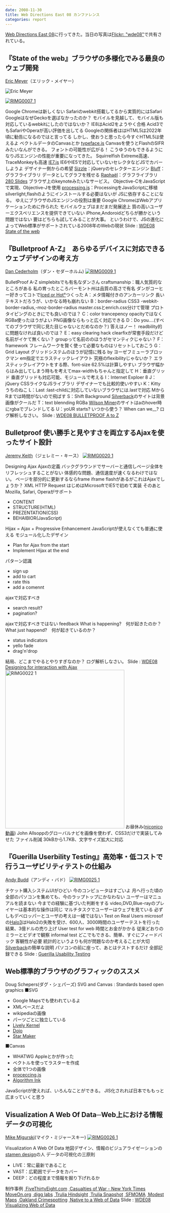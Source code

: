 ```yaml
---
date: 2008-11-30
title: Web Directions East 08 カンファレンス
categories: report
---
```


[Web Directions East 08](http://east.webdirections.org/)に行ってきた。当日の写真は[Flickr: "wde08"](https://www.flickr.com/photos/tags/wde08/)で共有されている。

## 『State of the web』ブラウザの多様化でみる最良のウェブ開発

<a href="http://meyerweb.com/eric/thoughts/">Eric Meyer</a>（エリック・メイヤー）

![Eric Meyer](https://farm4.staticflickr.com/3285/3019345414_6e962eb72a_b.jpg)

<a href="http://www.flickr.com/photos/t32k/3019345414/"><img src="http://farm4.static.flickr.com/3285/3019345414_90d286ff10.jpg" alt="RIMG0007 1"/></a>

Google Chromeは新しくない
Safariのwebkit搭載してるから実質的にはSafari
GoogleはなぜGeckoを選ばなかったのか？
モバイルを見越して、モバイル版も対応しているwebkitにしたのではないか？
IE8はAcid2をようやく合格
Acid3でもSafariやOperaが高い評価を出してる
Googleの関係者ははHTML5は2022年頃に勧告になるのではと言ってる
しかし、使おうと思ったら今すぐHTML5は使えるよ
ベクトルデータのCanvasとか
<a href="http://typeface.neocracy.org/">typeface.js</a>
Canvasを使うとFlashのSIFRみたいなんができる。
フォントの可能性が広がる！
こうゆうのもできるようになりJSエンジンの性能が重要になってきた。
Squirrelfish Extreme高速、TraceMonkeyも高速
<a href="http://code.google.com/p/ie7-js/">IE7.js</a>
IE6やIE5で対応していないセレクタなどJSでカバーしようよ
デザイナー側からの希望
<a href="http://github.com/jeresig/sizzle/tree/master">Sizzle</a>：jQueryのセレクターエンジン
<a href="http://bluff.jcoglan.com/">Bluff</a>：グラフライブラリ
データとしてグラフを残せる
<a href="http://raphaeljs.com/">Raphaël</a>：グラフライブラリ
<a href="http://280slides.com/">280 Slides</a>
ブラウザ上のkeynoteみたいなサービス。
Objective-CをJavaScript で実現、Objective-Jを使用
<a href="http://ejohn.org/blog/processingjs/">processing.js</a>：ProcessingをJavaScriptに移植
silverlight,flashのようにインストールする必要はないが
JSに依存することになる。
ゆえにブラウザのJSエンジンの役割は重要
Google ChromeはWebアプリケーションために作られた
モバイルウェブはまだまだ発展途上
質の高いユーザーエクスペリエンスを提供できていない
iPhone,Andoroidどちらが勝かという問題ではない
要はどちらも試してみることが大事。
というわけで、JSの進化によってWeb標準がサポートされている2008年のWebの現状
Slide : <a href="http://www.slideshare.net/mantangs/wde-state-of-the-web">WDE08 State of the web</a>


<h2>『Bulletproof A-Z』　あらゆるデバイスに対応できるウェブデザインの考え方</h2>
<a href="http://www.simplebits.com/">Dan Cederholm</a>（ダン・セダーホルム)
<a href="http://www.flickr.com/photos/t32k/3018515571/"><img src="http://farm4.static.flickr.com/3150/3018515571_2f5656a2e9.jpg" alt="RIMG0009 1"/></a>

BulletProof A-Z
simplebitsでも有名なダンさん
craftsmanship：職人気質的なところがある
私の育ったところバーモント州は品質の高さで有名
ダンがコーヒー好きってコトで<a href="http://icedorhot.com/">Iced or Hot°</a>つくった
A：メタ情報付きのアンカーリンク
長いテキストだろうが、いかなる時も崩れない
B：border-radius
CSS3 -webkit-border-radius,-moz-border-radius
master.cssとenrich.css分けて管理
プロトタイピングのときにでも良いのでは？
C：color trancepency
opacityではなくRGBa使ったほうがよい
PNG画像ならもっと広く対応できる
D：Do you....(すべてのブラウザで同じ見た目じゃないとだめなのか？)
答えはノー！
readbility的に問題なければ良いのでは？
E：easy clearing hack
clearfixが常套手段だけど名前がイケて無くない？
groupって名前ののほうがセマンティクじゃない？
F：framework
フレームワークを賢く使って必要なものはリセットしておこう
G：Grid Layout
グリッドシステムのほうが記憶に残る by ヨーゼフミューラブロックマン
em指定でエラスティックレイアウト
究極のflexibilityじゃないか？
エラスティックレイアウトをする際、font-size 62.5%は計算しやすい
ブラウザ幅からはみ出してしまう時もを考えてmax-widthもちゃんと指定して
H：垂直グリッド
垂直グリッドも対応可能、モジュールで考える
I：Internet Exploer 8
J：jQuery
CSSライクなJSライブラリ
デザイナーでも比較的使いやすい
K：Kitty
うちのねこ
L：Last
:last-childに対応していないブラウザには.lastで対応
MからRまでは時間がないので飛ばす
S：Shift Background
<a href="http://silverbackapp.com/">Silverback</a>のサイトは背景画像がクールだ
T：text blennding RGBa
<a href="http://www.wilsonminer.com/">Wilson Miner</a>のサイトはaのhover時にrgbaでブレンドしてる
U：yoUR starts?
いつから使う？
When can we__?
ログ解析しなさい。
Slide : <a href="http://www.slideshare.net/mantangs/bulletproof-a-to-z">WDE08 BULLETPROOF A to Z</a>


<h2>Bulletproof 使い勝手と見やすさを両立するAjaxを使ったサイト設計</h2>
<a href="http://adactio.com/">Jeremy Keith</a>（ジェレミー・キース）
<a href="http://www.flickr.com/photos/t32k/3019353226/"><img src="http://farm4.static.flickr.com/3283/3019353226_1545e97964.jpg" alt="RIMG0020 1"/></a>

Designing Ajax
Ajaxの定義
バックグラウンドでサーバーと通信しページ全体をリフレッシュすることがない
体感的な問題、通信速度が速くなるわけではない。
ページを部分的に更新するならframe iframe flashがあるがこれはAjaxでしょうか？
XML HTTP Request
はじめはMicrosoftでIE5で初めて実装
そのあとMozilla, Safari, Operaがサポート
<ul>
	<li>CONTENT</li>
	<li>STRUCTURE(HTML)</li>
	<li>PREZENTATION(CSS)</li>
	<li>BEHAIBIOR(JavaScript)</li>
</ul>
Hijax = Ajax + Progressive Enhancement
JavaScriptが使えなくても普通に使える
モジュール化したデザイン
<ul>
	<li>Plan for Ajax from the start</li>
	<li>Implement Hijax at the end</li>
</ul>
パターン認識
<ul>
	<li>sign up</li>
	<li>add to cart</li>
	<li>rate this</li>
	<li>add a comennt</li>
</ul>ajaxで対応すべき
<ul>
	<li>search result?</li>
	<li>pagination?</li>
</ul>ajaxで対応すべきではない
feedback
What is happening?　何が起きたのか？
What just happend?　何が起きているのか？
<ul>
	<li>status indicators</li>
	<li>yello fade</li>
<li>drag'n'drop</li>
</ul>
結局、どこまでやるとやりすぎなのか？
ログ解析しなさい。
Slide : <a href="http://www.slideshare.net/mantangs/wde08-designing-for-interaction-with-ajax">WDE08 Designing for interaction with Ajax</a>
<a href="http://www.flickr.com/photos/t32k/3019354724/"><img src="http://farm4.static.flickr.com/3005/3019354724_001980f5b0.jpg" alt="RIMG0022 1" width="375" height="500"/></a>
お昼休み(<a href="http://www.nicovideo.jp/watch/sm5218852">niconico動画</a>)
John Allsoppのグローバルナビを画像を使わず、CSS3だけで実装してみせた
ファイル削減 30kBから1.7KB、文字サイズ拡大に対応


<h2>『Guerilla Userbility Testing』高効率・低コストで行うユーザビリティテストの仕組み</h2>
<a href="http://www.andybudd.com/">Andy Budd</a>（アンディ・バド）
<a href="http://www.flickr.com/photos/t32k/3018524443/"><img src="http://farm4.static.flickr.com/3195/3018524443_3e7221269f.jpg" alt="RIMG0025 1"/></a>

チケット購入システムUIがひどい
今のコンピュータはすごいよ
月へ行った頃の全部のパソコンを集めても、今のラップトップにかなわない
ユーザーはマニュアルを読まない
今までの経験に基づいた判断をする
video,DVD,Blue-rayのプレイヤーは基本的な操作は同じ
マルチタスクでユーザーはウェブを見ている
必ずしもデベロッパーとユーザの考えは一緒ではない
Test on Real Users
microsofの<a href="http://www.xbox.com/ja-JP/games/h/halo3/">Halo3</a>はHalo2の失敗を受け、600人、3000時間のユーザーテストを行った
結果、3億ドルの売り上げ
User test for web
時間とお金がかかる
従来どおりのミラーとビデオで観察
informal test
どこでもできる、簡単、すぐにフィードバック
客観性が必要
統計的というよりも何が問題なのか考えることが大切
<a href="http://silverbackapp.com/">Silverback</a>の簡単な説明
パソコンの前に座って、あとはテストするだけ
全部記録できる
Slide : <a href="http://www.slideshare.net/andybudd/guerilla-usability-testing">Guerilla Usability Testing
</a>

<h2>Web標準的ブラウザのグラフィックのススメ</h2>
Doug Schepers(ダグ・シェパーズ)
SVG and Canvas : Standards based open graphics
■SVG
<ul>
	<li>Google Mapsでも使われているよ</li>
	<li>XMLベースだよ</li>
	<li>wikipediaの画像</li>
	<li>パーツごとに独立している</li>
	<li><a href="http://research.sun.com/projects/lively/">Lively Kernel</a></li>
	<li><a href="http://dojotoolkit.org/">Dojo</a></li>
	<li><a href="http://svg-whiz.com/svg/StarMaker.svg">Star Maker</a></li>
</ul>
■Canvas
<ul>
	<li>WHATWG Appleとかが作った</li>
	<li>ベクトルを使ってラスターを作成</li>
	<li>全体で1つの画像</li>
	<li><a href="http://ejohn.org/blog/processingjs/">proceccing.js</a></li>
	<li><a href="http://www.azarask.in/projects/algorithm-ink/">Algorithm Ink</a></li>
</ul>JavaScriptが使えれば、いろんなことができる。
JIS化されれば日本でももっと広まっていくと思う


<h2>Visualization A Web Of Data─Web上における情報データの可視化</h2>
<a href="http://mike.teczno.com/">Mike Migurski</a>(マイク・ミジャースキー)
<a href="http://www.flickr.com/photos/t32k/3019356328/"><img src="http://farm4.static.flickr.com/3221/3019356328_1c93185280.jpg" alt="RIMG0026 1"/></a>

Visualization A Web Of Data
地図デザイン、情報のビジュアライゼーションの<a href="http://www.stamen.com/">stamen design</a>の人
データの可視化の三原則
<ul>
	<li>LIVE：常に最新であること</li>
	<li>VAST：広範囲でデータをカバー</li>
	<li>DEEP：どの程度まで情報を掘り下げれるか</li>
</ul>制作事例
<a href="http://www.fivethirtyeight.com/"><img src="http://ijok.ijok.googlepages.com/081130_01.png" alt=""/>
FiveThirtyEight.com</a>
<a href="http://www.nytimes.com/ref/us/20061228_3000FACES_TAB2.html"><img src="http://ijok.ijok.googlepages.com/081130_02.png" alt=""/>
Casualties of War - New York Times</a>
<a href="http://www.moveon.org/"><img src="http://ijok.ijok.googlepages.com/081130_03.png" alt=""/>
MoveOn.org</a>
<a href="http://labs.digg.com/"><img src="http://ijok.ijok.googlepages.com/081130_04.png" alt=""/>
digg labs</a>
<a href="http://hindsight.trulia.com/"><img src="http://ijok.ijok.googlepages.com/081130_05.png" alt=""/>
Trulia Hindsight</a>
<a href="http://snapshot.trulia.com/"><img src="http://ijok.ijok.googlepages.com/081130_06.png" alt=""/>
Trulia Snapshot</a>
<a href="http://www.sfmoma.org/projects/artscope/"><img src="http://ijok.ijok.googlepages.com/081130_07.png" alt=""/>
SFMOMA</a>
<a href="http://modestmaps.com/"><img src="http://ijok.ijok.googlepages.com/081130_08.png" alt=""/>
Modest Maps</a>
<a href="http://oakland.crimespotting.org/"><img src="http://ijok.ijok.googlepages.com/081130_09.png" alt=""/>
Oakland Crimespotting</a>
<a href="http://www.plasticbag.org/files/native/"><img src="http://ijok.ijok.googlepages.com/081130_10.png" alt=""/>
Native to a Web of Data</a>
Slide : <a href="http://www.slideshare.net/mantangs/wde08-visualizing-web-of-data-1488939">WDE08 Visualizing Web of Data
</a>
